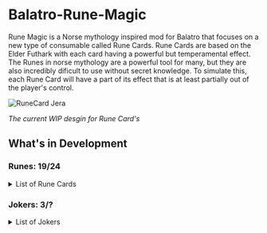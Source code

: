 # Balatro-Rune-Magic

Rune Magic is a Norse mythology inspired mod for Balatro that focuses on a new type of consumable called Rune Cards. Rune Cards are based on the Elder Futhark with each card having a powerful but temperamental effect. The Runes in norse mythology are a powerful tool for many, but they are also incredibly dificult to use without secret knowledge. To simulate this, each Rune Card will have a part of its effect that is at least partially out of the player's control.

![RuneCard Jera](https://github.com/user-attachments/assets/ee5b480e-8230-4226-8cf7-6148a8ea3bea)

*The current WIP desgin for Rune Card's*


## What's in Development
### Runes: 19/24
<details>
<summary>List of Rune Cards</summary>


**Fehu-Wealth:** Each $2 each time you play [Poker Hand] for the rest of the round, poker hand changes after each hand.

**Uruz-Power:** Increase the rank of up to 2 selected cards by a value between 1-3.

**Thurisaz-Conflict:** Destroy between 2-8 cards in hand.

**Ansuz-Inspiration:** Draw 3 cards the discard 2 at random 

**Raido:** TO BE ADDED

**Kenaz:** TO BE ADDED 

**Gebo-Gift:** Create 2 random negative Planet, Tarot, or Rune cards,  consumable type changes each round.

**Wunjo-Joy:** Add a random enhancement to 3 selected cards.

**Hagalaz-Destruction:** Decrease the rank of up to 2 selected cards by a value between 1-3.

**Nauthiz-Endurance:** When you play your most played poker hand this round gain between $1-3.

**Isaz-Ice:** Destroy a random card add 2 random glass cards to your hand.

**Jera-Harvest:** Increase the rank of all [suit] cards in hand, suit changes after each hand.

**Eihaz-Evolution:** Randomize ranks of all selected cards.

**Perthro-Change:** Add a random seal to a random card in your hand. Repeat for a random edition and enhancement.

**Algiz-Protection:** Disable the current Boss Blind then apply Eternal to a random joker.

**Sowilo-Sun:** Randomize suits of all selected cards.

**Tiwaz:** TO BE ADDED

**Berkano-Rebirth:** Select up to 3 cards, destroy the left card and convert the other into random cards of the same suit with higher ranks.

**Ehwaz-Companionship:** Discard 2 random cards add 2 random face cards to your hand.

**Mannaz:** TO BE ADDED

**Laguz-Sleep:** Decrease the rank of all [suit] cards in hand, suit changes after each hand.

**Ingwaz-Creation:** The next time you play a consumable create 2 random cards of a different type

**Dagaz:** TO BE ADDED

**Othala-Inheritance:** Add between $3-7 to the sell value of every Joker and Consumable card.
</details>

### Jokers: 3/?
<details>
<summary>List of Jokers</summary>

**Wise Joker(Common):** This Joker gains +9 Chips every time a Rune card is used.

**Jelling Stone(Uncommon):** 1 in 2 chance for each played Stone card to create a Rune card when scored.

**Rune Bag(Rare):** Create a Rune card when Blind is selected.


</details>
